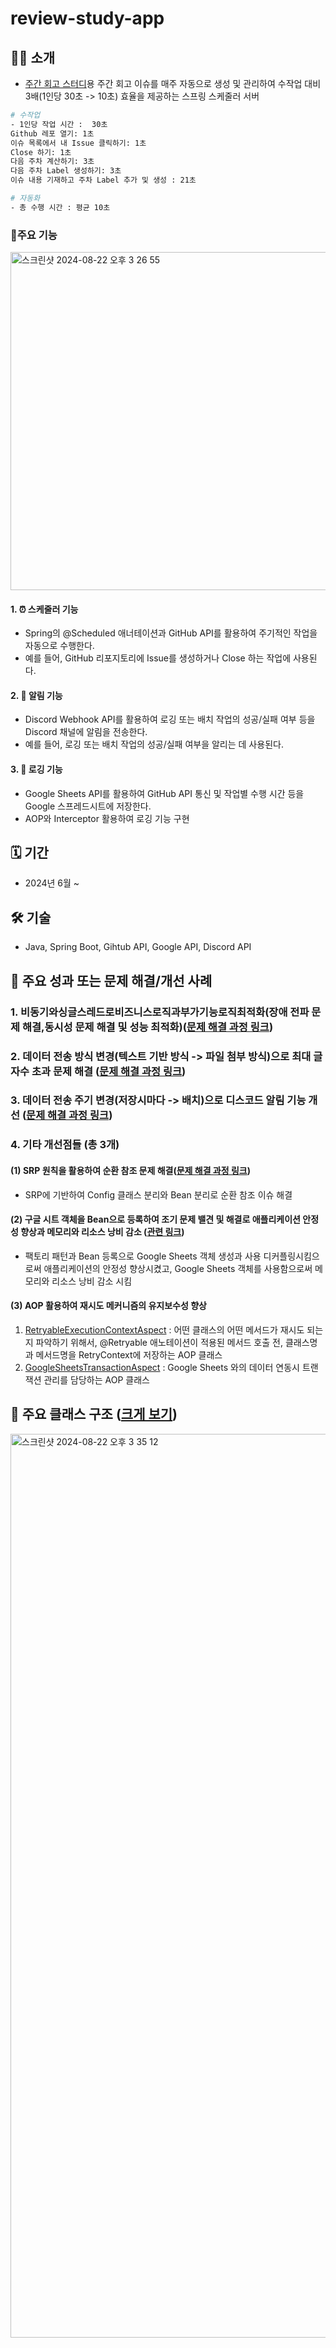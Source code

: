 # review-study-app
## 🙇‍♀️ 소개
- [주간 회고 스터디](https://github.com/daadaadaah/reviewStudy/issues)용 주간 회고 이슈를 매주 자동으로 생성 및 관리하여 수작업 대비 3배(1인당 30초 -> 10초) 효율을 제공하는 스프링 스케줄러 서버

```bash
# 수작업
- 1인당 작업 시간 :  30초
Github 레포 열기: 1초
이슈 목록에서 내 Issue 클릭하기: 1초
Close 하기: 1초
다음 주차 계산하기: 3초
다음 주차 Label 생성하기: 3초
이슈 내용 기재하고 주차 Label 추가 및 생성 : 21초

# 자동화
- 총 수행 시간 : 평균 10초
```

### 🎈주요 기능
<img width="541" alt="스크린샷 2024-08-22 오후 3 26 55" src="https://github.com/user-attachments/assets/94dc47c1-b9ac-4df5-bbf0-0a51359b3bf6">

#### 1. ⏰ 스케줄러 기능
- Spring의 @Scheduled 애너테이션과 GitHub API를 활용하여 주기적인 작업을 자동으로 수행한다. 
- 예를 들어, GitHub 리포지토리에 Issue를 생성하거나 Close 하는 작업에 사용된다.

#### 2. 🔔 알림 기능 
- Discord Webhook API를 활용하여 로깅 또는 배치 작업의 성공/실패 여부 등을 Discord 채널에 알림을 전송한다.
- 예를 들어, 로깅 또는 배치 작업의 성공/실패 여부을 알리는 데 사용된다.

#### 3. 📝 로깅 기능
- Google Sheets API를 활용하여 GitHub API 통신 및 작업별 수행 시간 등을 Google 스프레드시트에 저장한다.
- AOP와 Interceptor 활용하여 로깅 기능 구현


## 🗓️ 기간
- 2024년 6월 ~

## 🛠️ 기술
- Java, Spring Boot, Gihtub API, Google API, Discord API

## 🚀 주요 성과 또는 문제 해결/개선 사례
### 1. 비동기와싱글스레드로비즈니스로직과부가기능로직최적화(장애 전파 문제 해결,동시성 문제 해결 및 성능 최적화)([문제 해결 과정 링크](https://github.com/daadaadaah/review-study-app/issues/80))

### 2. 데이터 전송 방식 변경(텍스트 기반 방식 -> 파일 첨부 방식)으로 최대 글자수 초과 문제 해결 ([문제 해결 과정 링크](https://github.com/daadaadaah/review-study-app/issues/79))

### 3. 데이터 전송 주기 변경(저장시마다 -> 배치)으로 디스코드 알림 기능 개선 ([문제 해결 과정 링크](https://github.com/daadaadaah/review-study-app/issues/78))

### 4. 기타 개선점들 (총 3개)
#### (1) SRP 원칙을 활용하여 순환 참조 문제 해결([문제 해결 과정 링크](https://github.com/daadaadaah/review-study-app/issues/73))
- SRP에 기반하여 Config 클래스 분리와 Bean 분리로 순환 참조 이슈 해결

#### (2) 구글 시트 객체을 Bean으로 등록하여 조기 문제 밸견 및 해결로 애플리케이션 안정성 향상과 메모리와 리소스 낭비 감소 ([관련 링크](https://github.com/daadaadaah/review-study-app/blob/23d8bd5e1929f31f9c85583f57cf1fbede2c219d/src/main/java/com/example/review_study_app/infrastructure/googlesheets/config/GoogleSheetsConfig.java#L12))
- 팩토리 패턴과 Bean 등록으로 Google Sheets 객체 생성과 사용 디커플링시킴으로써 애플리케이션의 안정성 향상시켰고, Google Sheets 객체를 사용함으로써 메모리와 리소스 낭비 감소 시킴

#### (3) AOP 활용하여 재시도 메커니즘의 유지보수성 향상
1) [RetryableExecutionContextAspect](https://github.com/daadaadaah/review-study-app/blob/main/src/main/java/com/example/review_study_app/common/retry/RetryableExecutionContextAspect.java) : 어떤 클래스의 어떤 메서드가 재시도 되는지 파악하기 위해서, @Retryable 애노테이션이 적용된 메서드 호출 전, 클래스명과 메서드명을 RetryContext에 저장하는 AOP 클래스
2) [GoogleSheetsTransactionAspect](https://github.com/daadaadaah/review-study-app/blob/main/src/main/java/com/example/review_study_app/repository/log/aop/GoogleSheetsTransactionAspect.java) : Google Sheets 와의 데이터 연동시 트랜잭션 관리를 담당하는 AOP 클래스
## 🍎 주요 클래스 구조 ([크게 보기](https://github.com/user-attachments/assets/e9635852-a7e3-4e85-838f-72b5b1501aa5))
<img width="1446" alt="스크린샷 2024-08-22 오후 3 35 12" src="https://github.com/user-attachments/assets/964d458a-9e60-4deb-9f46-ceb8c9e3de0a">

